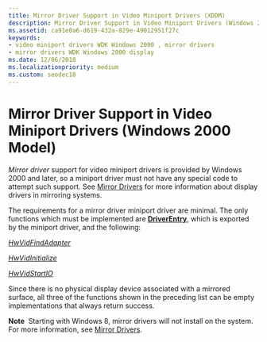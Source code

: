 ```yaml
---
title: Mirror Driver Support in Video Miniport Drivers (XDDM)
description: Mirror Driver Support in Video Miniport Drivers (Windows 2000 Model)
ms.assetid: ca91e0a6-d619-432a-829e-49012951f27c
keywords:
- video miniport drivers WDK Windows 2000 , mirror drivers
- mirror drivers WDK Windows 2000 display
ms.date: 12/06/2018
ms.localizationpriority: medium
ms.custom: seodec18
---
```


# Mirror Driver Support in Video Miniport Drivers (Windows 2000 Model)

*Mirror driver* support for video miniport drivers is provided by Windows 2000 and later, so a miniport driver must not have any special code to attempt such support. See [Mirror Drivers](mirror-drivers.md) for more information about display drivers in mirroring systems.

The requirements for a mirror driver miniport driver are minimal. The only functions which must be implemented are [**DriverEntry**](https://docs.microsoft.com/windows-hardware/drivers/display/driverentry-of-video-miniport-driver), which is exported by the miniport driver, and the following:

[*HwVidFindAdapter*](https://docs.microsoft.com/windows-hardware/drivers/ddi/video/nc-video-pvideo_hw_find_adapter)

[*HwVidInitialize*](https://docs.microsoft.com/windows-hardware/drivers/ddi/video/nc-video-pvideo_hw_initialize)

[*HwVidStartIO*](https://docs.microsoft.com/windows-hardware/drivers/ddi/video/nc-video-pvideo_hw_start_io)

Since there is no physical display device associated with a mirrored surface, all three of the functions shown in the preceding list can be empty implementations that always return success.

**Note**  Starting with Windows 8, mirror drivers will not install on the system. For more information, see [Mirror Drivers](mirror-drivers.md).

 

 

 





